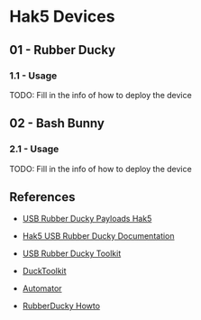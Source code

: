 # Hak5 Devices

## 01 - Rubber Ducky

### 1.1 - Usage

TODO: Fill in the info of how to deploy the device

## 02 - Bash Bunny

### 2.1 - Usage

TODO: Fill in the info of how to deploy the device

## References

- [USB Rubber Ducky Payloads Hak5](https://github.com/hak5/usbrubberducky-payloads)

- [Hak5 USB Rubber Ducky Documentation](https://docs.hak5.org/hak5-usb-rubber-ducky/)

- [USB Rubber Ducky Toolkit](https://github.com/HaydenMeloche/USB-Rubber-Ducky-Toolkit)

- [DuckToolkit](https://ducktoolkit.com/)

- [Automator](https://github.com/Catboy96/Automator)

- [RubberDucky Howto](https://github.com/kmkz/Pentesting/blob/master/RubberDucky-howto)